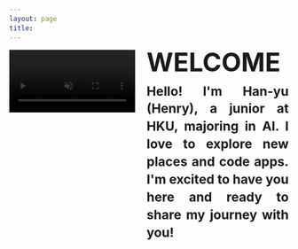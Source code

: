 ```yaml
---
layout: page
title: 
---
```


<script>
  document.title = "Home | H.W.";
</script>

<style>
video, .fallback-image {
    max-width: 45%;
    height: auto;
}

video{
    filter: brightness(70%); /* Make the video darker */
}

.image-left, .image-right {
    margin: 1em 0;
}

@media (min-width: 20em) {
    .image-left, .image-right {
        display: flex;
        align-items: flex-start;
    }

    .image-left video, .image-left .fallback-image {
        margin-right: 1.5em;
        float: left; /* fallback */
    }

    .image-right video, .image-right .fallback-image {
        order: 1;
        margin-left: 1.5em;
        float: right; /* fallback */
    }
    
    /* clearfix for fallback */
    .image-left::after,
    .image-right::after {
        content: "";
        display: block;
        clear: both;
    }
}

@media (min-width: 30em) {
    .image-left video, .image-left .fallback-image, .image-right video, .image-right .fallback-image {
        flex-shrink: 0;
    }
}

@media (max-width: 600px) {
    .welcome-text h1 {
        font-size: 1.8em;
    }

    .welcome-text h2 {
        font-size: 1.05em;
    }
}

@media (min-width: 650px) {
    .welcome-text h1 {
        font-size: 3.3em;
    }

    .welcome-text h2 {
        font-size: 1.63em;
    }
}

.welcome-text {
    flex: 2;
    display: flex;
    flex-direction: column;
    justify-content: space-between; /* Distribute space evenly between children */
    height: 100%; /* Ensure it takes up the full height of the container */
}

.welcome-text h1 {
    margin: 0;
    margin-block-start: 0;
    margin-block-end: 0;
    width: 100%;
    line-height: 1.2;
    position: relative;
    top: -0.1em; /* Shift up to remove space above */
    text-align: justify;
}

.welcome-text h2 {
    margin: 0;
    margin-block-start: 0;
    margin-block-end: 0;
    line-height: 1.4;
    position: relative;
    top: 0.2em; /* Shift down to remove space below */
    text-align: justify;
    text-align-last: justify; /* Justify the last line as well */
    -moz-text-align-last: justify; /* Firefox compatibility */
}
</style>

<div class="image-left container" style="margin: auto;">
   <video id="videoElement" muted autoplay loop playsinline>
      <source src="/assets/vid/travel.mp4" type="video/mp4">
   </video>
   <img id="imageElement" src="/assets/img/travel.jpg" alt="Travel" class="fallback-image" style="display: none;">
   <div class="welcome-text">
      <h1 id="welcomeTitle">WELCOME</h1>
      <h2 id="welcomeSubtitle">Hello! I'm Han-yu (Henry), a junior at HKU, majoring in AI. I love to explore new places and code apps. I'm excited to have you here and ready to share my journey with you!</h2>
   </div>
</div>

<script>
    function updateSubtitle() {
        const subtitleElement = document.getElementById('welcomeSubtitle');
        const isMobile = window.matchMedia("(max-width: 650px)").matches || /Mobi|Android/i.test(navigator.userAgent);
        const isTablet = window.matchMedia("(min-width: 650px) and (max-width: 1024px)").matches || /Tablet|iPad/i.test(navigator.userAgent);

        if (isMobile) {
            subtitleElement.textContent = "Hello! I'm Han-yu, a junior at HKU, majoring in AI. I love to explore new places and code apps. I'm ready to share my journey with you!";
        } else {
            subtitleElement.textContent = "Hello! I'm Han-yu (Henry), a junior at HKU, majoring in AI. I love to explore new places and code apps. I'm excited to have you here and ready to share my journey with you!";
        }
    }

    function getTextWidth(text, font) {
        const canvas = getTextWidth.canvas || (getTextWidth.canvas = document.createElement("canvas"));
        const context = canvas.getContext("2d");
        context.font = font;
        const metrics = context.measureText(text);
        return metrics.width;
    }

    function getCssStyle(element, prop) {
        return window.getComputedStyle(element, null).getPropertyValue(prop);
    }

    function getCanvasFont(el) {
        const fontWeight = getCssStyle(el, 'font-weight') || 'normal';
        const fontSize = getCssStyle(el, 'font-size') || '16px';
        const fontFamily = getCssStyle(el, 'font-family') || 'Times New Roman';
        return `${fontWeight} ${fontSize} ${fontFamily}`;
    }

    function adjustFontSizeAndLineHeight() {
        const videoElement = document.getElementById('videoElement');
        const imageElement = document.getElementById('imageElement');
        const titleElement = document.getElementById('welcomeTitle');
        const subtitleElement = document.getElementById('welcomeSubtitle');

        const mediaElement = videoElement.style.display !== 'none' ? videoElement : imageElement;
        const mediaHeight = mediaElement.clientHeight;
        const availableWidth = document.querySelector('.welcome-text').clientWidth;

        // Adjust the font size and line height of the title to fit the width
        let titleFontSize = 1; // Start with a smaller font size
        titleElement.style.fontSize = `${titleFontSize}em`;
        let textWidth = getTextWidth(titleElement.textContent, getCanvasFont(titleElement));
        while (textWidth < availableWidth && titleFontSize < 5) { // Constrain max font size to 5em
            titleFontSize += 0.1;
            titleElement.style.fontSize = `${titleFontSize}em`;
            textWidth = getTextWidth(titleElement.textContent, getCanvasFont(titleElement));
        }

        while (textWidth > availableWidth && titleFontSize > 0.5) { // Constrain min font size to 0.5em
            titleFontSize -= 0.1;
            titleElement.style.fontSize = `${titleFontSize}em`;
            textWidth = getTextWidth(titleElement.textContent, getCanvasFont(titleElement));
        }

        // Fix the title font size and adjust the subtitle to match the height of the video
        let subtitleFontSize = 1;
        subtitleElement.style.fontSize = `${subtitleFontSize}em`;
        let totalHeight = titleElement.clientHeight + subtitleElement.clientHeight;

        while (totalHeight < mediaHeight && subtitleFontSize < 3) { // Constrain max font size to 3em
            subtitleFontSize += 0.01;
            subtitleElement.style.fontSize = `${subtitleFontSize}em`;
            totalHeight = titleElement.clientHeight + subtitleElement.clientHeight;
        }

        // Reduce font size and line height if the total height exceeds the video height
        while (totalHeight > mediaHeight && subtitleFontSize > 0.5) { // Ensure font size does not go below 0.5em
            subtitleFontSize -= 0.01;
            subtitleElement.style.fontSize = `${subtitleFontSize}em`;
            totalHeight = titleElement.clientHeight + subtitleElement.clientHeight;
        }

        // Adjust the line height of the subtitle element to fit within the media height
        let subtitleLineHeight = 1.4; // Starting line height
        subtitleElement.style.lineHeight = subtitleLineHeight;
        totalHeight = titleElement.clientHeight + subtitleElement.clientHeight;

        while (totalHeight < mediaHeight && subtitleLineHeight < 2) { // Constrain max line height to 2
            subtitleLineHeight += 0.1;
            subtitleElement.style.lineHeight = subtitleLineHeight;
            totalHeight = titleElement.clientHeight + subtitleElement.clientHeight;
        }

        while (totalHeight > mediaHeight && subtitleLineHeight > 1) { // Ensure line height does not go below 1
            subtitleLineHeight -= 0.1;
            subtitleElement.style.lineHeight = subtitleLineHeight;
            totalHeight = titleElement.clientHeight + subtitleElement.clientHeight;
        }
    }

    function checkVideoCompatibility() {
        const videoElement = document.getElementById('videoElement');
        const fallbackImage = document.getElementById('imageElement');

        // Check if the video is playable
        videoElement.addEventListener('error', () => {
            videoElement.style.display = 'none';
            fallbackImage.style.display = 'block';
            adjustFontSizeAndLineHeight(); // Ensure text formatting is adjusted when fallback image is shown
        });

        // Attempt to play the video, if it fails, switch to the fallback image
        videoElement.play().catch(() => {
            videoElement.style.display = 'none';
            fallbackImage.style.display = 'block';
            adjustFontSizeAndLineHeight(); // Ensure text formatting is adjusted when fallback image is shown
        });
    }

    window.onload = () => {
        updateSubtitle();
        adjustFontSizeAndLineHeight();
        checkVideoCompatibility();
    };

    window.onresize = () => {
        updateSubtitle();
        adjustFontSizeAndLineHeight();
    };

    // Mute/unmute button
    const videoElement = document.getElementById('videoElement');
    videoElement.addEventListener('click', () => {
        videoElement.muted = !videoElement.muted;
    });
</script>